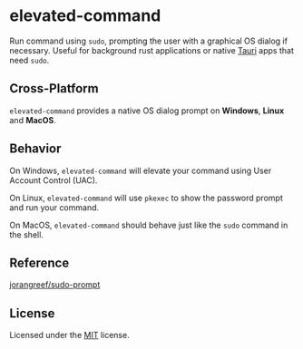 # elevated-command

Run command using `sudo`, prompting the user with a graphical OS dialog if necessary. Useful for background rust applications or native [Tauri](https://tauri.app/) apps that need `sudo`.

## Cross-Platform
`elevated-command` provides a native OS dialog prompt on **Windows**, **Linux** and **MacOS**.

## Behavior
On Windows, `elevated-command` will elevate your command using User Account Control (UAC).

On Linux, `elevated-command` will use `pkexec` to show the password prompt and run your command.

On MacOS, `elevated-command` should behave just like the `sudo` command in the shell.

## Reference
[jorangreef/sudo-prompt](https://github.com/jorangreef/sudo-prompt)

## License
Licensed under the [MIT](https://github.com/vangork/elevated-command/blob/main/LICENSE) license.
